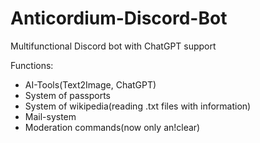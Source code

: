 # Anticordium-Discord-Bot
Multifunctional Discord bot with ChatGPT support

Functions:
- AI-Tools(Text2Image, ChatGPT)
- System of passports
- System of wikipedia(reading .txt files with information)
- Mail-system
- Moderation commands(now only an!clear)
